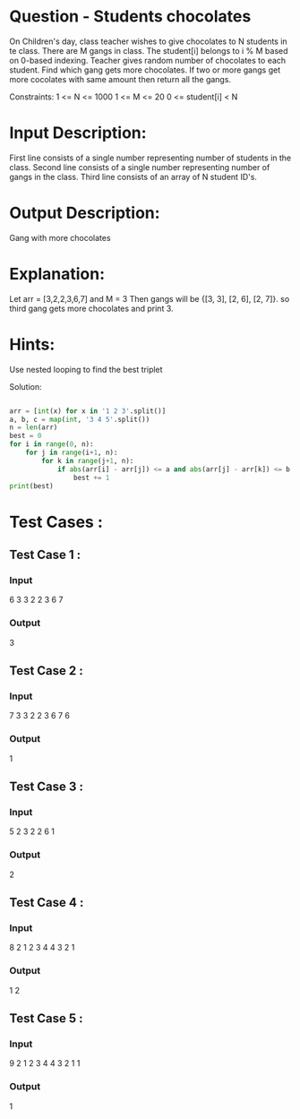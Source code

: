 # Question - Students chocolates
On Children's day, class teacher wishes to give chocolates to N students in te class. There are M gangs in class. The student[i] belongs to i % M based on 0-based indexing.
Teacher gives random number of chocolates to each student. Find which gang gets more chocolates. If two or more gangs get more cocolates with same amount then return all the gangs.

Constraints:
1 <= N <= 1000
1 <= M <= 20
0 <= student[i] < N

# Input Description:
First line consists of a single number representing number of students in the class.
Second line consists of a single number representing number of gangs in the class.
Third line consists of an array of N student ID's.

# Output Description:
Gang with more chocolates

# Explanation:
Let arr = [3,2,2,3,6,7] and M = 3
Then gangs will be {[3, 3], [2, 6], [2, 7]}. so third gang gets more chocolates and print 3.

# Hints:
Use nested looping to find the best triplet

Solution:

```python

arr = [int(x) for x in '1 2 3'.split()]
a, b, c = map(int, '3 4 5'.split())
n = len(arr)
best = 0
for i in range(0, n):
    for j in range(i+1, n):
        for k in range(j+1, n):
            if abs(arr[i] - arr[j]) <= a and abs(arr[j] - arr[k]) <= b and abs(arr[i] - arr[k]) <= c:
                best += 1
print(best)

```

# Test Cases :
## Test Case 1 :
### Input
6
3
3 2 2 3 6 7
### Output
3


## Test Case 2 :
### Input
7
3
3 2 2 3 6 7 6
### Output
1


## Test Case 3 :
### Input
5
2
3 2 2 6 1
### Output
2



## Test Case 4 :
### Input
8
2
1 2 3 4 4 3 2 1
### Output
1 2


## Test Case 5 :
### Input
9
2
1 2 3 4 4 3 2 1 1
### Output
1
